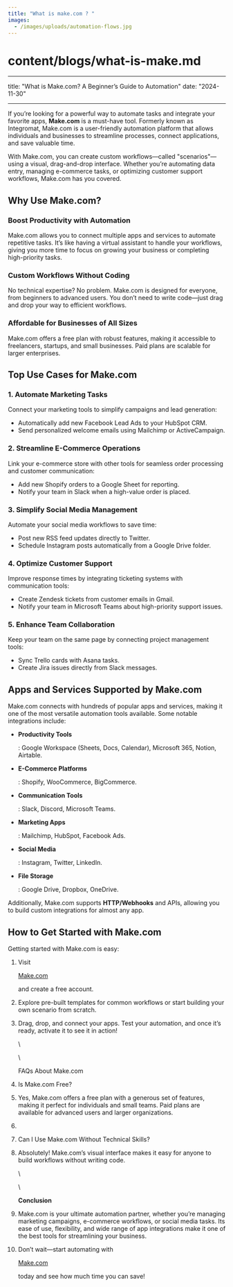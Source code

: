 ```yaml
---
title: "What is make.com ? "
images:
  - /images/uploads/automation-flows.jpg
---
```

# content/blogs/what-is-make.md

- - -

title: "What is Make.com? A Beginner’s Guide to Automation"
date: "2024-11-30"

- - -



If you’re looking for a powerful way to automate tasks and integrate your favorite apps, **Make.com** is a must-have tool. Formerly known as Integromat, Make.com is a user-friendly automation platform that allows individuals and businesses to streamline processes, connect applications, and save valuable time.

With Make.com, you can create custom workflows—called "scenarios"—using a visual, drag-and-drop interface. Whether you’re automating data entry, managing e-commerce tasks, or optimizing customer support workflows, Make.com has you covered.

## **Why Use Make.com?**

### **Boost Productivity with Automation**

Make.com allows you to connect multiple apps and services to automate repetitive tasks. It’s like having a virtual assistant to handle your workflows, giving you more time to focus on growing your business or completing high-priority tasks.

### **Custom Workflows Without Coding**

No technical expertise? No problem. Make.com is designed for everyone, from beginners to advanced users. You don’t need to write code—just drag and drop your way to efficient workflows.

### **Affordable for Businesses of All Sizes**

Make.com offers a free plan with robust features, making it accessible to freelancers, startups, and small businesses. Paid plans are scalable for larger enterprises.



## **Top Use Cases for Make.com**

### **1. Automate Marketing Tasks**

Connect your marketing tools to simplify campaigns and lead generation:

* Automatically add new Facebook Lead Ads to your HubSpot CRM.
* Send personalized welcome emails using Mailchimp or ActiveCampaign.

### **2. Streamline E-Commerce Operations**

Link your e-commerce store with other tools for seamless order processing and customer communication:

* Add new Shopify orders to a Google Sheet for reporting.
* Notify your team in Slack when a high-value order is placed.

### **3. Simplify Social Media Management**

Automate your social media workflows to save time:

* Post new RSS feed updates directly to Twitter.
* Schedule Instagram posts automatically from a Google Drive folder.

### **4. Optimize Customer Support**

Improve response times by integrating ticketing systems with communication tools:

* Create Zendesk tickets from customer emails in Gmail.
* Notify your team in Microsoft Teams about high-priority support issues.

### **5. Enhance Team Collaboration**

Keep your team on the same page by connecting project management tools:

* Sync Trello cards with Asana tasks.
* Create Jira issues directly from Slack messages.



## **Apps and Services Supported by Make.com**

Make.com connects with hundreds of popular apps and services, making it one of the most versatile automation tools available. Some notable integrations include:

* **Productivity Tools**

  : Google Workspace (Sheets, Docs, Calendar), Microsoft 365, Notion, Airtable.
* **E-Commerce Platforms**

  : Shopify, WooCommerce, BigCommerce.
* **Communication Tools**

  : Slack, Discord, Microsoft Teams.
* **Marketing Apps**

  : Mailchimp, HubSpot, Facebook Ads.
* **Social Media**

  : Instagram, Twitter, LinkedIn.
* **File Storage**

  : Google Drive, Dropbox, OneDrive.

Additionally, Make.com supports **HTTP/Webhooks** and APIs, allowing you to build custom integrations for almost any app.

## **How to Get Started with Make.com**

Getting started with Make.com is easy:

1. Visit 

   [Make.com](https://www.make.com/)

    and create a free account.
2. Explore pre-built templates for common workflows or start building your own scenario from scratch.
3. Drag, drop, and connect your apps. Test your automation, and once it’s ready, activate it to see it in action!

   \




   \


   FAQs About Make.com
4. Is Make.com Free?
5. Yes, Make.com offers a free plan with a generous set of features, making it perfect for individuals and small teams. Paid plans are available for advanced users and larger organizations.
6.
7. Can I Use Make.com Without Technical Skills?
8. Absolutely! Make.com’s visual interface makes it easy for anyone to build workflows without writing code.

   \




   \


   **Conclusion**
9. Make.com is your ultimate automation partner, whether you’re managing marketing campaigns, e-commerce workflows, or social media tasks. Its ease of use, flexibility, and wide range of app integrations make it one of the best tools for streamlining your business.
10. Don’t wait—start automating with 

    [Make.com](https://www.make.com/)

     today and see how much time you can save!

